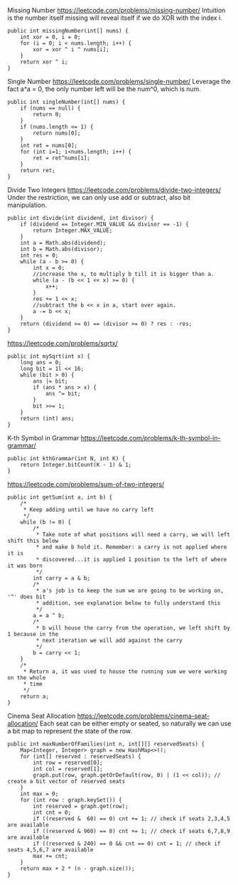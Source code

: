 
Missing Number
https://leetcode.com/problems/missing-number/
Intuition is the number itself missing will reveal itself if we do XOR with the index i.

    public int missingNumber(int[] nums) {
        int xor = 0, i = 0;
        for (i = 0; i < nums.length; i++) {
            xor = xor ^ i ^ nums[i];
        }
        return xor ^ i;
    }

Single Number
https://leetcode.com/problems/single-number/
Leverage the fact a^a = 0, the only number left will be the num^0, which is num.

    public int singleNumber(int[] nums) {
        if (nums == null) {
            return 0;
        }
        if (nums.length <= 1) {
            return nums[0];
        }
        int ret = nums[0];
        for (int i=1; i<nums.length; i++) {
            ret = ret^nums[i];
        }
        return ret;
    }

Divide Two Integers
https://leetcode.com/problems/divide-two-integers/
Under the restriction, we can only use add or subtract, also bit manipulation. 
    
    public int divide(int dividend, int divisor) {
        if (dividend == Integer.MIN_VALUE && divisor == -1) {
            return Integer.MAX_VALUE;
        }
        int a = Math.abs(dividend);
        int b = Math.abs(divisor);
        int res = 0;
        while (a - b >= 0) {
            int x = 0;
            //increase the x, to multiply b till it is bigger than a.
            while (a - (b << 1 << x) >= 0) {
                x++;
            }
            res += 1 << x;
            //subtract the b << x in a, start over again.
            a -= b << x;
        }
        return (dividend >= 0) == (divisor >= 0) ? res : -res;
    }
    
https://leetcode.com/problems/sqrtx/

    public int mySqrt(int x) {
        long ans = 0;
        long bit = 1l << 16;
        while (bit > 0) {
            ans |= bit;
            if (ans * ans > x) {
                ans ^= bit;
            }
            bit >>= 1;
        }
        return (int) ans;
    }
    
K-th Symbol in Grammar
https://leetcode.com/problems/k-th-symbol-in-grammar/

    public int kthGrammar(int N, int K) {
        return Integer.bitCount(K - 1) & 1;
    }

https://leetcode.com/problems/sum-of-two-integers/

    public int getSum(int a, int b) {
        /*
         * Keep adding until we have no carry left
         */
        while (b != 0) {
            /*
             * Take note of what positions will need a carry, we will left shift this below
             * and make b hold it. Remember: a carry is not applied where it is
             * discovered...it is applied 1 position to the left of where it was born
             */
            int carry = a & b;
            /*
             * a's job is to keep the sum we are going to be working on, '^' does bit
             * addition, see explanation below to fully understand this
             */
            a = a ^ b;
            /*
             * b will house the carry from the operation, we left shift by 1 because in the
             * next iteration we will add against the carry
             */
            b = carry << 1;
        }
        /*
         * Return a, it was used to house the running sum we were working on the whole
         * time
         */
        return a;
    }
    
Cinema Seat Allocation
https://leetcode.com/problems/cinema-seat-allocation/
Each seat can be either empty or seated, so naturally we can use a bit map to represent the state of the row.
    
    public int maxNumberOfFamilies(int n, int[][] reservedSeats) {
        Map<Integer, Integer> graph = new HashMap<>();
        for (int[] reserved : reservedSeats) {
            int row = reserved[0];
            int col = reserved[1];
            graph.put(row, graph.getOrDefault(row, 0) | (1 << col)); // create a bit vector of reserved seats
        }
        int max = 0;
        for (int row : graph.keySet()) {
            int reserved = graph.get(row);
            int cnt = 0;
            if ((reserved &  60) == 0) cnt += 1; // check if seats 2,3,4,5 are available
            if ((reserved & 960) == 0) cnt += 1; // check if seats 6,7,8,9 are available
            if ((reserved & 240) == 0 && cnt == 0) cnt = 1; // check if seats 4,5,6,7 are available
            max += cnt;
        }
        return max + 2 * (n - graph.size());
    }